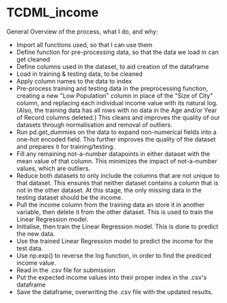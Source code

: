 # TCDML_income

General Overview of the process, what I do, and why:

- Import all functions used, so that I can use them
- Define function for pre-processing data, so that the data we load in can get cleaned
- Define columns used in the dataset, to aid creation of the dataframe
- Load in training & testing data, to be cleaned
- Apply column names to the data to index
- Pre-process training and testing data in the preprocessing function, creating a new "Low Population" column in place of the "Size of City" column, and replacing each individual income value with its natural log. (Also, the training data has all rows with no data in the Age and/or Year of Record columns deleted.) This cleans and improves the quality of our datasets through normalisation and removal of outliers.
- Run pd.get_dummies on the data to expand non-numerical fields into a one-hot encoded field. This further improves the quality of the dataset and prepares it for training/testing.
- Fill any remaining not-a-number datapoints in either dataset with the mean value of that column. This minimizes the impact of not-a-number values, which are outliers.
- Reduce both datasets to only include the columns that are not unique to that dataset. This ensures that neither dataset contains a column that is not in the other dataset. At this stage, the only missing data in the testing dataset should be the income.
- Pull the income column from the training data an store it in another variable, then delete it from the other dataset. This is used to train the Linear Regression model.
- Initialise, then train the Linear Regression model. This is done to predict the new data.
- Use the trained Linear Regression model to predict the income for the test data.
- Use np.exp() to reverse the log function, in order to find the prediced income value.
- Read in the .csv file for submission
- Put the expected income values into their proper index in the .csv's dataframe
- Save the dataframe, overwriting the .csv file with the updated results.
